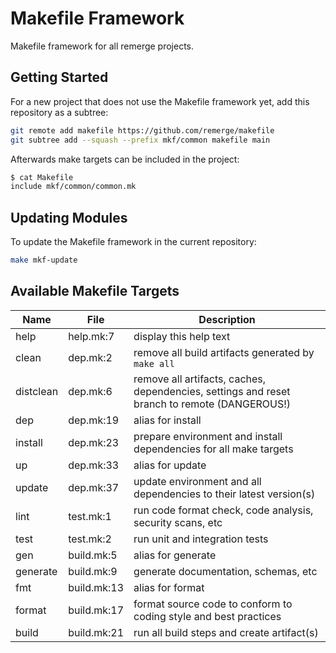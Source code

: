 # Makefile Framework

Makefile framework for all remerge projects.

## Getting Started

For a new project that does not use the Makefile framework yet, add this
repository as a subtree:

```bash
git remote add makefile https://github.com/remerge/makefile
git subtree add --squash --prefix mkf/common makefile main
```

Afterwards make targets can be included in the project:

```bash
$ cat Makefile
include mkf/common/common.mk
```

## Updating Modules

To update the Makefile framework in the current repository:

```bash
make mkf-update
```

## Available Makefile Targets

| Name      | File        | Description                                                                                  |
| --------- | ----------- | -------------------------------------------------------------------------------------------- |
| help      | help.mk:7   | display this help text                                                                       |
| clean     | dep.mk:2    | remove all build artifacts generated by `make all`                                           |
| distclean | dep.mk:6    | remove all artifacts, caches, dependencies, settings and reset branch to remote (DANGEROUS!) |
| dep       | dep.mk:19   | alias for install                                                                            |
| install   | dep.mk:23   | prepare environment and install dependencies for all make targets                            |
| up        | dep.mk:33   | alias for update                                                                             |
| update    | dep.mk:37   | update environment and all dependencies to their latest version(s)                           |
| lint      | test.mk:1   | run code format check, code analysis, security scans, etc                                    |
| test      | test.mk:2   | run unit and integration tests                                                               |
| gen       | build.mk:5  | alias for generate                                                                           |
| generate  | build.mk:9  | generate documentation, schemas, etc                                                         |
| fmt       | build.mk:13 | alias for format                                                                             |
| format    | build.mk:17 | format source code to conform to coding style and best practices                             |
| build     | build.mk:21 | run all build steps and create artifact(s)                                                   |
